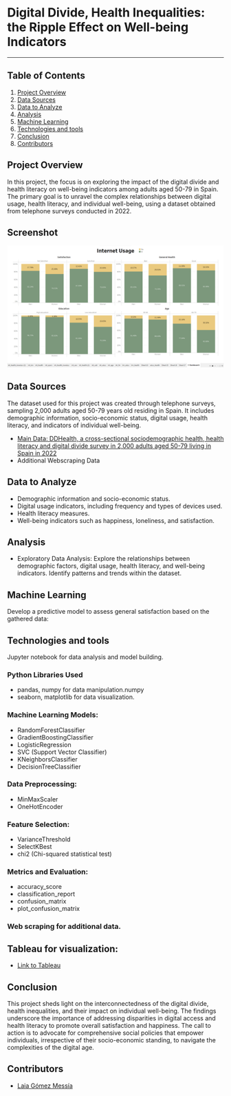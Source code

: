 # Digital Divide, Health Inequalities: the Ripple Effect on Well-being Indicators

***

## Table of Contents
1. [Project Overview](#project-overview)
2. [Data Sources](#data-sources)
3. [Data to Analyze](#data-to-analyze)
4. [Analysis](#analysis)
5. [Machine Learning](#machine-learning)
6. [Technologies and tools](#technologies-and-tools)
7. [Conclusion](#conclusion)
8. [Contributors](#contributors)

## Project Overview
In this project, the focus is on exploring the impact of the digital divide and health literacy on well-being indicators among adults aged 50-79 in Spain. The primary goal is to unravel the complex relationships between digital usage, health literacy, and individual well-being, using a dataset obtained from telephone surveys conducted in 2022.

## Screenshot
![Screenshot](DDHHealth.png)

## Data Sources
The dataset used for this project was created through telephone surveys, sampling 2,000 adults aged 50-79 years old residing in Spain. It includes demographic information, socio-economic status, digital usage, health literacy, and indicators of individual well-being.

- [Main Data: DDHealth, a cross-sectional sociodemographic health, health literacy and digital divide survey in 2,000 adults aged 50-79 living in Spain in 2022](https://dataverse.csuc.cat/dataset.xhtml?persistentId=doi:10.34810/data765)
- Additional Webscraping Data

## Data to Analyze
- Demographic information and socio-economic status.
- Digital usage indicators, including frequency and types of devices used.
- Health literacy measures.
- Well-being indicators such as happiness, loneliness, and satisfaction.

## Analysis
- Exploratory Data Analysis:
Explore the relationships between demographic factors, digital usage, health literacy, and well-being indicators.
Identify patterns and trends within the dataset.

## Machine Learning
Develop a predictive model to assess general satisfaction based on the gathered data:

## Technologies and tools 

Jupyter notebook for data analysis and model building.

### Python Libraries Used
- pandas, numpy for data manipulation.numpy
- seaborn, matplotlib for data visualization.

### Machine Learning Models: 
- RandomForestClassifier
- GradientBoostingClassifier 
- LogisticRegression
- SVC (Support Vector Classifier)
- KNeighborsClassifier
- DecisionTreeClassifier

### Data Preprocessing: 
- MinMaxScaler
- OneHotEncoder

### Feature Selection: 
- VarianceThreshold
- SelectKBest
- chi2 (Chi-squared statistical test)

### Metrics and Evaluation:
- accuracy_score
- classification_report
- confusion_matrix
- plot_confusion_matrix

### Web scraping for additional data.

## Tableau for visualization:
- [Link to Tableau](https://public.tableau.com/app/profile/laia.g.mez.mess.a/viz/DigitalDivideandHealthInequalities/Dashboard2)

## Conclusion
This project sheds light on the interconnectedness of the digital divide, health inequalities, and their impact on individual well-being. The findings underscore the importance of addressing disparities in digital access and health literacy to promote overall satisfaction and happiness. The call to action is to advocate for comprehensive social policies that empower individuals, irrespective of their socio-economic standing, to navigate the complexities of the digital age.

## Contributors
- [Laia Gómez Messía](https://github.com/laiagomezmessia)

